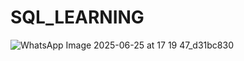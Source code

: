 # SQL_LEARNING

![WhatsApp Image 2025-06-25 at 17 19 47_d31bc830](https://github.com/user-attachments/assets/7488084a-3f42-45a1-a303-0490905db01a)
